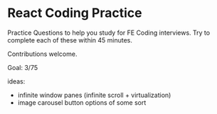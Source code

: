 # React Coding Practice

Practice Questions to help you study for FE Coding interviews. Try to complete each of these within 45 minutes.

Contributions welcome.

Goal: 3/75

ideas:

- infinite window panes (infinite scroll + virtualization)
- image carousel button options of some sort
